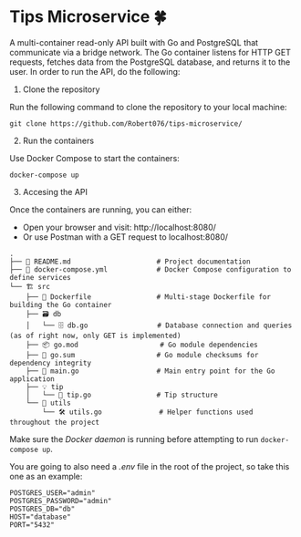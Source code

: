 # Tips Microservice 🍀

A multi-container read-only API built with Go and PostgreSQL that communicate via a bridge network. The Go container listens for HTTP GET requests, fetches data from the PostgreSQL database, and returns it to the user.
In order to run the API, do the following:

1. Clone the repository
   
Run the following command to clone the repository to your local machine:

`git clone https://github.com/Robert076/tips-microservice/`

2. Run the containers
   
Use Docker Compose to start the containers:

`docker-compose up`

3. Accesing the API

Once the containers are running, you can either:

 - Open your browser and visit: http://localhost:8080/
 - Or use Postman with a GET request to localhost:8080/


```
.
├── 📖 README.md                     # Project documentation
├── 🐳 docker-compose.yml            # Docker Compose configuration to define services
└── 🏗️ src                           
    ├── 🐋 Dockerfile                # Multi-stage Dockerfile for building the Go container
    ├── 🗃️ db                        
    │   └── 🗄️ db.go                 # Database connection and queries (as of right now, only GET is implemented)
    ├── 📦 go.mod                    # Go module dependencies
    ├── 🔑 go.sum                    # Go module checksums for dependency integrity
    ├── 🚀 main.go                   # Main entry point for the Go application
    ├── 💡 tip                       
    │   └── 📝 tip.go                # Tip structure
    └── 🔧 utils                     
        └── 🛠️ utils.go              # Helper functions used throughout the project
```

Make sure the *Docker daemon* is running before attempting to run `docker-compose up`.

You are going to also need a *.env* file in the root of the project, so take this one as an example:
```
POSTGRES_USER="admin"
POSTGRES_PASSWORD="admin"
POSTGRES_DB="db"
HOST="database"
PORT="5432"
```
